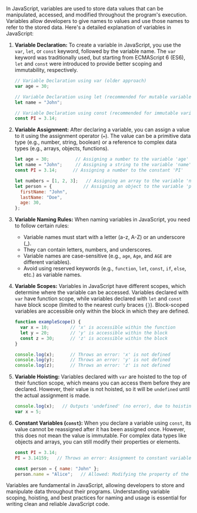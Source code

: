 In JavaScript, variables are used to store data values that can be manipulated, accessed, and modified throughout the program's execution. Variables allow developers to give names to values and use those names to refer to the stored data. Here's a detailed explanation of variables in JavaScript:

1. **Variable Declaration:**
   To create a variable in JavaScript, you use the `var`, `let`, or `const` keyword, followed by the variable name. The `var` keyword was traditionally used, but starting from ECMAScript 6 (ES6), `let` and `const` were introduced to provide better scoping and immutability, respectively.

   ```javascript
   // Variable Declaration using var (older approach)
   var age = 30;

   // Variable Declaration using let (recommended for mutable variables)
   let name = "John";

   // Variable Declaration using const (recommended for immutable variables)
   const PI = 3.14;
   ```

2. **Variable Assignment:**
   After declaring a variable, you can assign a value to it using the assignment operator (`=`). The value can be a primitive data type (e.g., number, string, boolean) or a reference to complex data types (e.g., arrays, objects, functions).

   ```javascript
   let age = 30;          // Assigning a number to the variable 'age'
   let name = "John";     // Assigning a string to the variable 'name'
   const PI = 3.14;      // Assigning a number to the constant 'PI'

   let numbers = [1, 2, 3];   // Assigning an array to the variable 'numbers'
   let person = {            // Assigning an object to the variable 'person'
     firstName: "John",
     lastName: "Doe",
     age: 30,
   };
   ```

3. **Variable Naming Rules:**
   When naming variables in JavaScript, you need to follow certain rules:
   - Variable names must start with a letter (a-z, A-Z) or an underscore (_).
   - They can contain letters, numbers, and underscores.
   - Variable names are case-sensitive (e.g., `age`, `Age`, and `AGE` are different variables).
   - Avoid using reserved keywords (e.g., `function`, `let`, `const`, `if`, `else`, etc.) as variable names.

4. **Variable Scopes:**
   Variables in JavaScript have different scopes, which determine where the variable can be accessed. Variables declared with `var` have function scope, while variables declared with `let` and `const` have block scope (limited to the nearest curly braces `{}`). Block-scoped variables are accessible only within the block in which they are defined.

   ```javascript
   function exampleScope() {
     var x = 10;        // 'x' is accessible within the function
     let y = 20;        // 'y' is accessible within the block
     const z = 30;      // 'z' is accessible within the block
   }

   console.log(x);      // Throws an error: 'x' is not defined
   console.log(y);      // Throws an error: 'y' is not defined
   console.log(z);      // Throws an error: 'z' is not defined
   ```

5. **Variable Hoisting:**
   Variables declared with `var` are hoisted to the top of their function scope, which means you can access them before they are declared. However, their value is not hoisted, so it will be `undefined` until the actual assignment is made.

   ```javascript
   console.log(x);   // Outputs 'undefined' (no error), due to hoisting
   var x = 5;
   ```

6. **Constant Variables (`const`):**
   When you declare a variable using `const`, its value cannot be reassigned after it has been assigned once. However, this does not mean the value is immutable. For complex data types like objects and arrays, you can still modify their properties or elements.

   ```javascript
   const PI = 3.14;
   PI = 3.14159;   // Throws an error: Assignment to constant variable

   const person = { name: "John" };
   person.name = "Alice";   // Allowed: Modifying the property of the object
   ```

Variables are fundamental in JavaScript, allowing developers to store and manipulate data throughout their programs. Understanding variable scoping, hoisting, and best practices for naming and usage is essential for writing clean and reliable JavaScript code.